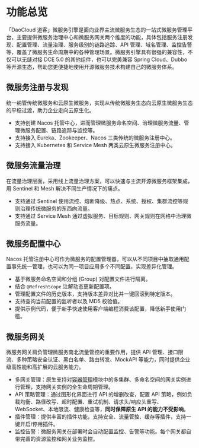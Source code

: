 # 功能总览

「DaoCloud 道客」微服务引擎是面向业界主流微服务生态的一站式微服务管理平台，主要提供微服务治理中心和微服务网关两个维度的功能，具体包括服务注册发现、配置管理、流量治理、服务级别的链路追踪、API 管理、域名管理、监控告警等，覆盖了微服务生命周期中的各种管理场景。微服务引擎具有很强的兼容性，不仅可以无缝对接 DCE 5.0 的其他组件，也可以完美兼容 Spring Cloud、Dubbo 等开源生态，帮助您更便捷地使用开源微服务技术构建自己的微服务体系。

## 微服务注册与发现

统一纳管传统微服务和云原生微服务，实现从传统微服务生态向云原生微服务生态的平稳过渡，助力企业走向云原生化。

- 支持创建 Nacos 托管中心，进而管理微服务命名空间、治理微服务流量、管理微服务配置、链路追踪与监控等。
- 支持接入 Eureka、Zookeeper、Nacos 三类传统的微服务注册中心。
- 支持接入 Kubernetes 和 Service Mesh 两类云原生微服务注册中心。

## 微服务流量治理

在流量治理层面，采用线上流量治理方案，可以快速与主流开源微服务框架集成，用 Sentinel 和 Mesh 解决不同生产情况下的痛点。

- 支持通过 Sentinel 使用流控、熔断降级、热点、系统、授权、集群流控等规则治理传统微服务的东西向流量。
- 支持通过 Service Mesh 通过虚拟服务、目标规则、网关规则在网格中治理微服务流量。

## 微服务配置中心

Nacos 托管注册中心可作为微服务的配置管理器，可以从不同项目中抽取通用配置事先统一管理，也可以为同一项目应用多个不同配置，实现差异化管理。

- 基于微服务命名空间和分组 (Group) 对配置文件进行隔离。
- 结合 `@RefreshScope` 注解动态更新配置项。
- 管理配置文件的历史版本，支持版本差异对比并一键回滚到特定版本。
- 支持查询当前配置的监听者以及 MD5 校验值。
- 提供示例代码，便于新手快速使用客户端编程消费该配置，降低新手使用门槛。

## 微服务网关

微服务网关肩负管理微服务南北流量管控的重要作用，提供 API 管理、接口限流、多种策略安全认证、黑白名单、路由转发、MockAPI 等能力，同时提供企业级高性能和高扩展的云服务能力。

- 多网关管理：原生支持对[容器管理](../../kpanda/03ProductBrief/WhatisKPanda.md)模块中的多集群、多命名空间的网关实例进行管理，支持网关实例的全生命周期管理。
- API 策略管理：通过图形化界面进行 API 的增删改查，配置 API 策略，例如负载均衡、路径改写、超时配置、重试机制、请求头/响应头重写、WebSocket、本地限流、健康检查等，**同时保障原生 API 的能力不受影响**。
- 插件管理：提供丰富的插件功能，支持安全、流量管控、缓存等插件，支持一键开启/停用插件。
- 监控告警：微服务网关在部署时会自动配置监控、告警等功能。每个网关都自带完善的资源监控和网关业务监控。
